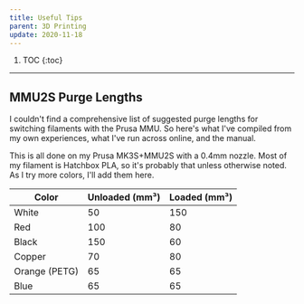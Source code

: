 ```yaml
---
title: Useful Tips
parent: 3D Printing
update: 2020-11-18
---
```


1. TOC
{:toc}

---

## MMU2S Purge Lengths

I couldn't find a comprehensive list of suggested purge lengths for switching filaments with the Prusa MMU. So here's what I've compiled from my own experiences, what I've run across online, and the manual.

This is all done on my Prusa MK3S+MMU2S with a 0.4mm nozzle. Most of my filament is Hatchbox PLA, so it's probably that unless otherwise noted. As I try more colors, I'll add them here.

| Color         | Unloaded (mm³) | Loaded (mm³) |
| ------------- | -------------- | ------------ |
| White         | 50             | 150          |
| Red           | 100            | 80           |
| Black         | 150            | 60           |
| Copper        | 70             | 80           |
| Orange (PETG) | 65             | 65           |
| Blue          | 65             | 65           |